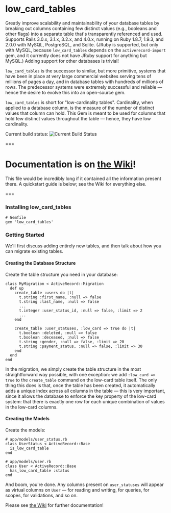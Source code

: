 # low_card_tables

Greatly improve scalability and maintainability of your database tables by breaking out columns containing few distinct values (e.g., booleans and other flags) into a separate table that's transparently referenced and used. Supports Rails 3.0.x, 3.1.x, 3.2.x, and 4.0.x, running on Ruby 1.8.7, 1.9.3, and 2.0.0 with MySQL, PostgreSQL, and Sqlite. (JRuby is supported, but only with MySQL, because `low_card_tables` depends on the `activerecord-import` gem, and it currently does not have JRuby support for anything but MySQL.) Adding support for other databases is trivial!

`low_card_tables` is the successor to similar, but more primitive, systems that have been in place at very large commercial websites serving tens of millions of pages a day, and in database tables with hundreds of millions of rows. The predecessor systems were extremely successful and reliable &mdash; hence the desire to evolve this into an open-source gem.

`low_card_tables` is short for "low-cardinality tables". Cardinality, when applied to a database column, is the measure of the number of distinct values that column can hold. This Gem is meant to be used for columns that hold few distinct values throughout the table &mdash; hence, they have low cardinality.

Current build status: ![Current Build Status](https://api.travis-ci.org/ageweke/low_card_tables.png?branch=master)

===
# Documentation is on [the Wiki](https://github.com/ageweke/low_card_tables/wiki)!

This file would be incredibly long if it contained all the information present there. A quickstart guide is below;
see the Wiki for everything else.

===

### Installing low_card_tables

	# Gemfile
	gem 'low_card_tables'

### Getting Started

We'll first discuss adding entirely new tables, and then talk about how you can migrate existing tables.

#### Creating the Database Structure

Create the table structure you need in your database:

	class MyMigration < ActiveRecord::Migration
	  def up
	    create_table :users do |t|
	      t.string :first_name, :null => false
	      t.string :last_name, :null => false
	      ...
	      t.integer :user_status_id, :null => false, :limit => 2
	      ...
	    end

	    create_table :user_statuses, :low_card => true do |t|
	      t.boolean :deleted, :null => false
	      t.boolean :deceased, :null => false
	      t.string :gender, :null => false, :limit => 20
	      t.string :payment_status, :null => false, :limit => 30
	    end
	  end
	end

In the migration, we simply create the table structure in the most straightforward way possible, with one exception: we add `:low_card => true` to the `create_table` command on the low-card table itself. The only thing this does is that, once the table has been created, it automatically adds a unique index across all columns in the table &mdash; this is very important, since it allows the database to enforce the key property of the low-card system: that there is exactly one row for each unique combination of values in the low-card columns.

#### Creating the Models

Create the models:

	# app/models/user_status.rb
	class UserStatus < ActiveRecord::Base
	  is_low_card_table
	end

	# app/models/user.rb
	class User < ActiveRecord::Base
	  has_low_card_table :status
	end

And boom, you're done. Any columns present on `user_statuses` will appear as virtual columns on `User` &mdash; for reading and writing, for queries, for scopes, for validations, and so on.

Please see [the Wiki](https://github.com/ageweke/low_card_tables/wiki) for further documentation!
